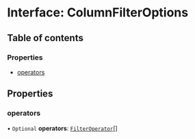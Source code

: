 # Interface: ColumnFilterOptions

## Table of contents

### Properties

- [operators](ColumnFilterOptions.md#operators)

## Properties

### operators

• `Optional` **operators**: [`FilterOperator`](../enums/FilterOperator.md)[]

